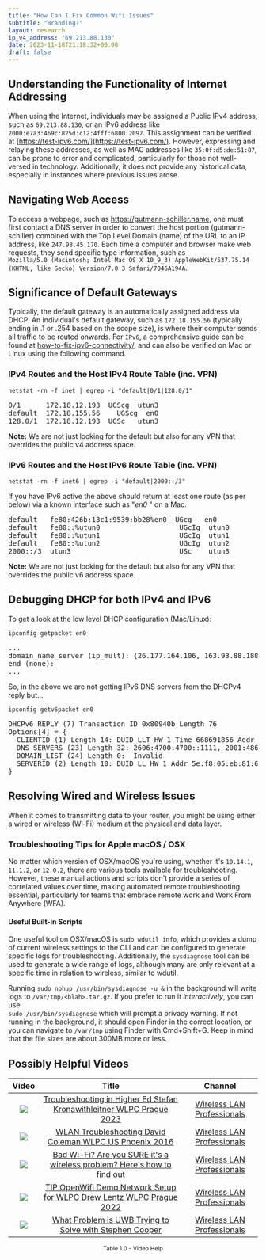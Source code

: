 ```yaml
---
title: "How Can I Fix Common Wifi Issues"
subtitle: "Branding?"
layout: research
ip_v4_address: "69.213.88.130"
date: 2023-11-18T21:18:32+00:00
draft: false
---
```


## Understanding the Functionality of Internet Addressing

When using the Internet, individuals may be assigned a Public IPv4 address, such as ```69.213.88.130```, or an IPv6 address like ```2000:e7a3:469c:825d:c12:4fff:6800:2097```. This assignment can be verified at [https://test-ipv6.com/](https://test-ipv6.com/). However, expressing and relaying these addresses, as well as MAC addresses like ```35:0f:d5:de:51:87```, can be prone to error and complicated, particularly for those not well-versed in technology. Additionally, it does not provide any historical data, especially in instances where previous issues arose.
## Navigating Web Access

To access a webpage, such as https://gutmann-schiller.name, one must first contact a DNS server in order to convert the host portion (gutmann-schiller) combined with the Top Level Domain (name) of the URL to an IP address, like ```247.98.45.170```. Each time a computer and browser make web requests, they send specific type information, such as <br>```Mozilla/5.0 (Macintosh; Intel Mac OS X 10_9_3) AppleWebKit/537.75.14 (KHTML, like Gecko) Version/7.0.3 Safari/7046A194A```.
## Significance of Default Gateways

Typically, the default gateway is an automatically assigned address via DHCP. An individual's default gateway, such as ```172.18.155.56``` (typically ending in .1 or .254 based on the scope size), is where their computer sends all traffic to be routed onwards. For ```IPv6```, a comprehensive guide can be found at [how-to-fix-ipv6-connectivity/](/blog/how-to-fix-ipv6-connectivity/), and can also be verified on Mac or Linux using the following command.
### IPv4 Routes and the Host IPv4 Route Table (inc. VPN)
```netstat -rn -f inet | egrep -i "default|0/1|128.0/1"```

<pre>
0/1      172.18.12.193  UGScg  utun3
default  172.18.155.56    UGScg  en0
128.0/1  172.18.12.193  UGSc   utun3</pre>

**Note:** We are not just looking for the default but also for any VPN that overrides the public v4 address space.

### IPv6 Routes and the Host IPv6 Route Table (inc. VPN)
```netstat -rn -f inet6 | egrep -i "default|2000::/3"```

If you have IPv6 active the above should return at least one route (as per below) via a known interface such as "_en0_ " on a Mac. 

<pre>
default   fe80:426b:13c1:9539:bb28%en0  UGcg   en0
default   fe80::%utun0                   UGcIg  utun0
default   fe80::%utun1                   UGcIg  utun1
default   fe80::%utun2                   UGcIg  utun2
2000::/3  utun3                          USc    utun3</pre>

**Note:** We are not just looking for the default but also for any VPN that overrides the public v6 address space.
<br>

## Debugging DHCP for both IPv4 and IPv6

To get a look at the low level DHCP configuration (Mac/Linux): 

```ipconfig getpacket en0```

<pre>
...
domain_name_server (ip_mult): {26.177.164.106, 163.93.88.180}
end (none):
...</pre>

So, in the above we are not getting IPv6 DNS servers from the DHCPv4 reply but...

```ipconfig getv6packet en0```

<pre>
DHCPv6 REPLY (7) Transaction ID 0x80940b Length 76
Options[4] = {
  CLIENTID (1) Length 14: DUID LLT HW 1 Time 668691856 Addr 35:0f:d5:de:51:87
  DNS_SERVERS (23) Length 32: 2606:4700:4700::1111, 2001:4860:4860::8844
  DOMAIN_LIST (24) Length 0:  Invalid
  SERVERID (2) Length 10: DUID LL HW 1 Addr 5e:f8:05:eb:81:64
}</pre>




## Resolving Wired and Wireless Issues
When it comes to transmitting data to your router, you might be using either a wired or wireless (Wi-Fi) medium at the physical and data layer.
### Troubleshooting Tips for Apple macOS / OSX
No matter which version of OSX/macOS you're using, whether it's ```10.14.1```, ```11.1.2```, or ```12.0.2```, there are various tools available for troubleshooting. However, these manual actions and scripts don't provide a series of correlated values over time, making automated remote troubleshooting essential, particularly for teams that embrace remote work and Work From Anywhere (WFA).
#### Useful Built-in Scripts
One useful tool on OSX/macOS is ```sudo wdutil info```, which provides a dump of current wireless settings to the CLI and can be configured to generate specific logs for troubleshooting. Additionally, the ```sysdiagnose``` tool can be used to generate a wide range of logs, although many are only relevant at a specific time in relation to wireless, similar to wdutil.

Running ```sudo nohup /usr/bin/sysdiagnose -u &``` in the background will write logs to ```/var/tmp/<blah>.tar.gz```. If you prefer to run it *interactively*, you can use<br>```sudo /usr/bin/sysdiagnose``` which will prompt a privacy warning. If not running in the background, it should open Finder in the correct location, or you can navigate to ```/var/tmp``` using Finder with Cmd+Shift+G. Keep in mind that the file sizes are about 300MB more or less.
## Possibly Helpful Videos

<link href="/plugins/lity/css/lity.min.css" rel="stylesheet">
<script src="/plugins/lity/js/lity.min.js"></script>
<div class="table1-start"></div>

|Video | Title | Channel |
| :---: | :---: | :---: |
|<a href="https://www.youtube.com/watch?v=wNBRINpizoU" data-lity><img src="https://i.ytimg.com/vi/wNBRINpizoU/default.jpg" class="img-fluid"></a>|<a href="https://www.youtube.com/watch?v=wNBRINpizoU" data-lity>Troubleshooting in Higher Ed   Stefan Kronawithleitner   WLPC Prague 2023</a>|<a target="_blank" href="https://www.youtube.com/channel/UCIzBSS46vcqhwmBZ7ZpY-yg" >Wireless LAN Professionals</a>|
|<a href="https://www.youtube.com/watch?v=5nvwM3bDvbY" data-lity><img src="https://i.ytimg.com/vi/5nvwM3bDvbY/default.jpg" class="img-fluid"></a>|<a href="https://www.youtube.com/watch?v=5nvwM3bDvbY" data-lity>WLAN Troubleshooting   David Coleman   WLPC US Phoenix 2016</a>|<a target="_blank" href="https://www.youtube.com/channel/UCIzBSS46vcqhwmBZ7ZpY-yg" >Wireless LAN Professionals</a>|
|<a href="https://www.youtube.com/watch?v=1G4qihqHZJ0" data-lity><img src="https://i.ytimg.com/vi/1G4qihqHZJ0/default.jpg" class="img-fluid"></a>|<a href="https://www.youtube.com/watch?v=1G4qihqHZJ0" data-lity>Bad Wi-Fi? Are you SURE it&#39;s a wireless problem? Here&#39;s how to find out</a>|<a target="_blank" href="https://www.youtube.com/channel/UCIzBSS46vcqhwmBZ7ZpY-yg" >Wireless LAN Professionals</a>|
|<a href="https://www.youtube.com/watch?v=IDWliQnBNYM" data-lity><img src="https://i.ytimg.com/vi/IDWliQnBNYM/default.jpg" class="img-fluid"></a>|<a href="https://www.youtube.com/watch?v=IDWliQnBNYM" data-lity>TIP OpenWifi Demo Network Setup for WLPC   Drew Lentz   WLPC Prague 2022</a>|<a target="_blank" href="https://www.youtube.com/channel/UCIzBSS46vcqhwmBZ7ZpY-yg" >Wireless LAN Professionals</a>|
|<a href="https://www.youtube.com/watch?v=zq5WOz06k_k" data-lity><img src="https://i.ytimg.com/vi/zq5WOz06k_k/default.jpg" class="img-fluid"></a>|<a href="https://www.youtube.com/watch?v=zq5WOz06k_k" data-lity>What Problem is UWB Trying to Solve with Stephen Cooper</a>|<a target="_blank" href="https://www.youtube.com/channel/UCIzBSS46vcqhwmBZ7ZpY-yg" >Wireless LAN Professionals</a>|

<center><small>Table 1.0 - Video Help</small></center>
 <br>
<div class="table1-end"></div>
<script type="text/javascript">
(function() {
    $('div.table1-start').nextUntil('div.table1-end', 'table').addClass('table thead-dark table-striped table-responsive rounded').attr('id', 't1');
    $('#t1').find('thead').addClass('thead-dark');
})();
</script>
